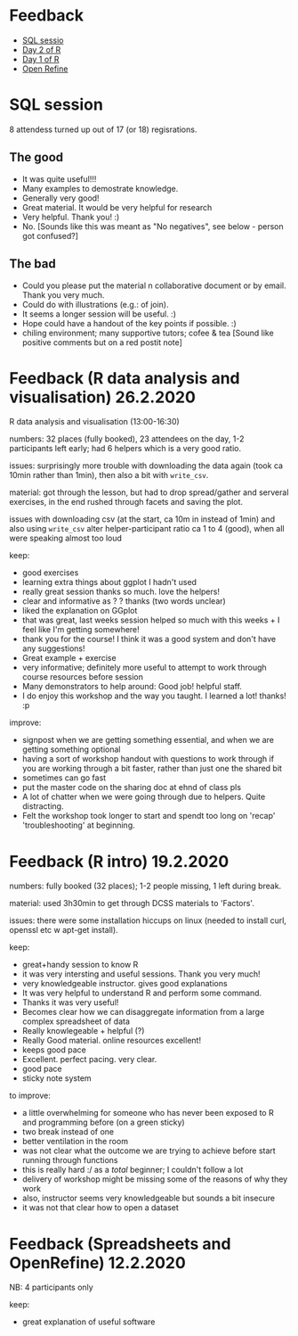 
# Feedback

* [SQL sessio](#sql-session)
* [Day 2 of R](#feedback-r-data-analysis-and-visualisation-2622020)
* [Day 1 of R](#feedback-r-intro-1922020)
* [Open Refine](#feedback-spreadsheets-and-openrefine-1222020)

# SQL session
8 attendess turned up out of 17 (or 18) regisrations.

## The good

* It was quite useful!!!
* Many examples to demostrate knowledge.
* Generally very good!
* Great material. It would be very helpful for research
* Very helpful. Thank you! :)
* No. [Sounds like this was meant as "No negatives", see below - person got confused?]

## The bad

* Could you please put the material n collaborative document or by email. Thank you very much.
* Could do with illustrations (e.g.: of join).
* It seems a longer session will be useful. :)
* Hope could have a handout of the key points if possible. :)
* chiling environment; many supportive tutors; cofee & tea [Sound like positive comments but on a red postit note]

# Feedback (R data analysis and visualisation) 26.2.2020

 R data analysis and visualisation (13:00-16:30)

 numbers: 32 places (fully booked), 23 attendees on the day, 1-2 participants left early;
          had 6 helpers which is a very good ratio.
 
 issues: surprisingly more trouble with downloading the data again (took ca 10min rather than 1min), 
         then also a bit with `write_csv`.
 
 material: got through the lesson, but had to drop spread/gather and serveral exercises, 
           in the end rushed through facets and saving the plot.
 
 issues with downloading csv (at the start, ca 10m in instead of 1min) and also using `write_csv` alter
 helper-participant ratio ca 1 to 4 (good), when all were speaking almost too loud

 keep:
 + good exercises 
 + learning extra things about ggplot I hadn't used
 + really great session thanks so much. love the helpers!
 + clear and informative as ? ? thanks   (two words unclear) 
 + liked the explanation on GGplot
 + that was great, last weeks session helped so much with this weeks + I feel like I'm getting somewhere!
 + thank you for the course! I think it was a good system and don't have any suggestions!
 + Great example + exercise
 + very informative; definitely more useful to attempt to work through course resources before session
 + Many demonstrators to help around: Good job! helpful staff.
 + I do enjoy this workshop and the way you taught. I learned a lot! thanks! :p

 improve:
 - signpost when we are getting something essential, and when we are getting something optional
 - having a sort of workshop handout with questions to work through if you are working through a bit faster,
   rather than just one the shared bit
 - sometimes can go fast
 - put the master code on the sharing doc at ehnd of class pls
 - A lot of chatter when we were going through due to helpers. Quite distracting.
 - Felt the workshop took longer to start and spendt too long on 'recap' 'troubleshooting' at beginning.


# Feedback (R intro) 19.2.2020

numbers: fully booked (32 places); 1-2 people missing, 1 left during break.

material: used 3h30min to get through DCSS materials to 'Factors'.

issues: there were some installation hiccups on linux (needed to install curl, openssl etc w apt-get install).

keep:
+ great+handy session to know R
+ it was very intersting and useful sessions. Thank you very much!
+ very knowledgeable instructor. gives good explanations
+ It was very helpful to understand R and perform some command.
+ Thanks it was very useful!
+ Becomes clear how we can disaggregate information from a large complex spreadsheet of data
+ Really knowlegeable + helpful (?)
+ Really Good material. online resources excellent!
+ keeps good pace
+ Excellent. perfect pacing. very clear.
+ good pace
+ sticky note system

to improve:
- a little overwhelming for someone who has never been exposed to R and programming before (on a green sticky)
- two break instead of one
- better ventilation in the room
- was not clear what the outcome we are trying to achieve before start running through functions
- this is really hard :/ as a _total_ beginner; I couldn't follow a lot
- delivery of workshop might be missing some of the reasons of why they work
- also, instructor seems very knowledgeable but sounds a bit insecure
- it was not that clear how to open a dataset

# Feedback (Spreadsheets and OpenRefine) 12.2.2020

NB: 4 participants only

keep:
 + great explanation of useful software

